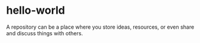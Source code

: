 # hello-world
A repository can be a place where you store ideas, resources, or even share and discuss things with others.
